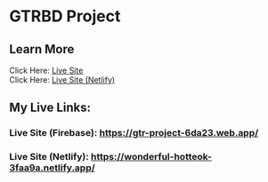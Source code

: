 # GTRBD Project

## Learn More

Click Here: [Live Site](https://gtr-project-6da23.web.app/ "Firebase")
<br />
Click Here: [Live Site (Netlify)](https://wonderful-hotteok-3faa9a.netlify.app/)

## My Live Links:

### Live Site (Firebase): https://gtr-project-6da23.web.app/

### Live Site (Netlify): https://wonderful-hotteok-3faa9a.netlify.app/